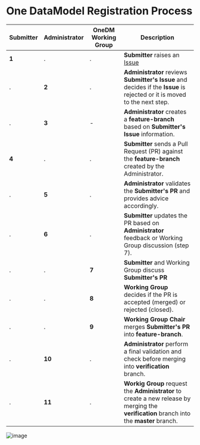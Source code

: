 # One DataModel Registration Process

Submitter  |    Administrator   | OneDM Working Group  |    Description
-----------|--------------------|----------------------|---------------------
  **1**    | .                  |  .                   |  **Submitter** raises an [Issue](https://github.com/one-data-model/prototype-registry/issues)
   .       | **2**              |  .                   |  **Administrator** reviews **Submitter's Issue** and decides if the **Issue** is rejected or it is moved to the next step.
   .       | **3**              |  -                   |  **Administrator** creates a **feature-branch** based on **Submitter's Issue** information.
  **4**    | .                  | .                    |  **Submitter** sends a Pull Request (PR) against the **feature-branch** created by the Administrator.
  .        | **5**              | .                    |  **Administrator** validates the **Submitter's PR** and provides advice accordingly.
  .        | **6**              | .                    |  **Submitter**  updates the PR based on **Administrator** feedback or Working Group discussion (step 7).
  .        | .                  | **7**                |  **Submitter** and Working Group discuss **Submitter's PR**
  .        | .                  | **8**                |  **Working Group** decides if the PR is accepted (merged) or rejected (closed).
  .        | .                  | **9**                |  **Working Group Chair** merges **Submitter's PR** into **feature-branch**.
  .        | **10**             | .                    |  **Administrator** perform a final validation and check before merging into **verification** branch.
  .        | **11**             | .                    |  **Workig Group** request the **Administrator** to create a new release by merging the **verification** branch into the **master** branch.

  
  
![image](https://user-images.githubusercontent.com/3258579/67356812-69f0f300-f553-11e9-8056-5eb410a9215c.png)
